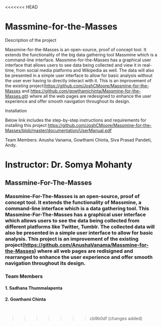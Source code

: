 <<<<<<< HEAD
# Massmine-for-the-Masses
Description of the project

Massmine-for-the-Masses is an open-source, proof of concept tool. It extends the functionality of the big data gathering tool Massmine which is a command-line interface. Massmine-for-the-Masses has a graphical user interface that allows users to see data being collected and view it in real-time, from social media platforms and Wikipedia as well. The data will also be presented in a simple user interface to allow for basic analysis without the user ever having to directly interact with it. This is an improvement of the existing project(https://github.com/JoshCMoore/Massmine-for-the-Masses and https://github.com/gowthamichinta/Massmine-for-the-Masses.git) where all the web pages are redesigned to enhance the user experience and offer smooth navigation throughout its design.

Installation

Below link includes the step-by-step instructions and requirements for installing this project https://github.com/JoshCMoore/Massmine-for-the-Masses/blob/master/documentation/UserManual.pdf

Team Members: Anusha Vanama, Gowthami Chinta, Siva Prasad Pandeti, Andy.

Instructor: Dr. Somya Mohanty
=======
## Massmine-For-The-Masses

### Massmine-For-The-Masses is an open-source, proof of concept tool. It extends the functionality of Massmine, a command-line interface which is a data gathering tool. This Massmine-For-The-Masses has a graphical user interface which allows users to see the data being collected from different platforms like Twitter, Tumblr. The collected data will also be presented in a simple user interface to allow for basic analysis. This project is an improvement of the existing project(https://github.com/AnushaVanama/Massmine-for-the-Masses) where all web pages are redisigned  and rearranged to enhance the user experience and offer smooth navigation throughout its design.

### Team Members
#### 1. Sadhana Thummalapenta
#### 2. Gowthami Chinta



```python

```


```python

```
>>>>>>> cb9b0df (changes added)
